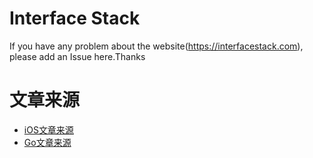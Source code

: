 # Interface Stack
If you have any problem about the website(https://interfacestack.com), please add an Issue here.Thanks

# 文章来源 #
+ [iOS文章来源](https://github.com/HuiiChong/InterfaceStack/blob/master/sites_ios.md)
+ [Go文章来源](https://github.com/HuiiChong/InterfaceStack/blob/master/site_go.md)
